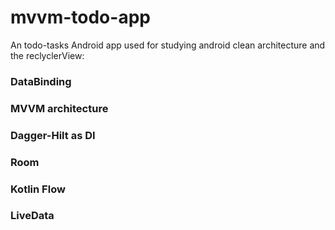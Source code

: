 # mvvm-todo-app
An todo-tasks Android app used for studying android clean architecture and the reclyclerView:

### DataBinding
### MVVM architecture
### Dagger-Hilt as DI
### Room
### Kotlin Flow
### LiveData

